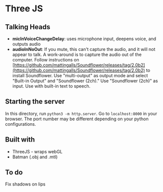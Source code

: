# Three JS

## Talking Heads

- __micInVoiceChangeDelay__: uses microphone input, deepens voice, and outputs audio
- __audioInNoOut__: If you mute, this can't capture the audio, and it will not appear to talk. A work-around is to capture the audio out of the computer. Follow instructions on [https://github.com/mattingalls/Soundflower/releases/tag/2.0b2](https://github.com/mattingalls/Soundflower/releases/tag/2.0b2) to install Soundflower. Use "multi-output" as output mode and select "Built-in Output" and "Soundflower (2ch)." Use "Soundflower (2ch)" as input. Use with built-in text to speech.

## Starting the server
In this directory, run `python3 -m http.server`. Go to `localhost:8000` in your browser. The port number may be different depending on your python configurations.

## Built with

- ThreeJS - wraps webGL
- Batman (.obj and .mtl)

## To do

Fix shadows on lips
